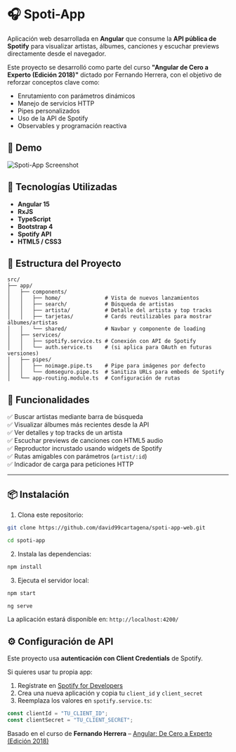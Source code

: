 # 🎧 Spoti-App

Aplicación web desarrollada en **Angular** que consume la **API pública de Spotify** para visualizar artistas, álbumes, canciones y escuchar previews directamente desde el navegador.

Este proyecto se desarrolló como parte del curso **"Angular de Cero a Experto (Edición 2018)"** dictado por Fernando Herrera, con el objetivo de reforzar conceptos clave como:

- Enrutamiento con parámetros dinámicos
- Manejo de servicios HTTP
- Pipes personalizados
- Uso de la API de Spotify
- Observables y programación reactiva

## 📸 Demo

![Spoti-App Screenshot](https://i.imgur.com/your-screenshot.png)

<!-- Puedes subir una imagen de tu app en acción -->

## 🚀 Tecnologías Utilizadas

- **Angular 15**
- **RxJS**
- **TypeScript**
- **Bootstrap 4**
- **Spotify API**
- **HTML5 / CSS3**

## 📁 Estructura del Proyecto

```
src/
├── app/
│   ├── components/
│   │   ├── home/              # Vista de nuevos lanzamientos
│   │   ├── search/            # Búsqueda de artistas
│   │   ├── artista/           # Detalle del artista y top tracks
│   │   ├── tarjetas/          # Cards reutilizables para mostrar álbumes/artistas
│   │   └── shared/            # Navbar y componente de loading
│   ├── services/
│   │   ├── spotify.service.ts # Conexión con API de Spotify
│   │   └── auth.service.ts    # (si aplica para OAuth en futuras versiones)
│   ├── pipes/
│   │   ├── noimage.pipe.ts    # Pipe para imágenes por defecto
│   │   └── domseguro.pipe.ts  # Sanitiza URLs para embeds de Spotify
│   └── app-routing.module.ts  # Configuración de rutas
```

## 🔑 Funcionalidades

✅ Buscar artistas mediante barra de búsqueda  
✅ Visualizar álbumes más recientes desde la API  
✅ Ver detalles y top tracks de un artista  
✅ Escuchar previews de canciones con HTML5 audio  
✅ Reproductor incrustado usando widgets de Spotify  
✅ Rutas amigables con parámetros (`artist/:id`)  
✅ Indicador de carga para peticiones HTTP

---

## 📦 Instalación

1. Clona este repositorio:

```bash
git clone https://github.com/david99cartagena/spoti-app-web.git
```

```bash
cd spoti-app
```

2. Instala las dependencias:

```bash
npm install
```

3. Ejecuta el servidor local:

```bash
npm start
```

```bash
ng serve
```

La aplicación estará disponible en: `http://localhost:4200/`

<!-- ## 🧠 Conceptos Reforzados

- Uso del **routerLink** y **ActivatedRoute**
- **ngModel** para binding bidireccional en formularios
- Manejo de tokens con la API de Spotify (`client_credentials`)
- Modularización con componentes y servicios
- Creación de **pipes personalizados** (`noimage`, `domseguro`)
- Uso de **Observables** con `async`, `pipe`, y `map`

--- -->

## ⚙️ Configuración de API

Este proyecto usa **autenticación con Client Credentials** de Spotify.

Si quieres usar tu propia app:

1. Regístrate en [Spotify for Developers](https://developer.spotify.com/dashboard/)
2. Crea una nueva aplicación y copia tu `client_id` y `client_secret`
3. Reemplaza los valores en `spotify.service.ts`:

```ts
const clientId = "TU_CLIENT_ID";
const clientSecret = "TU_CLIENT_SECRET";
```

Basado en el curso de **Fernando Herrera** – [Angular: De Cero a Experto (Edición 2018)](https://www.udemy.com/course/angular-de-cero-a-experto/)

<!-- ---

## 📌 Notas Finales

Este proyecto es ideal para aprender cómo trabajar con APIs públicas usando Angular, y reforzar conceptos modernos del framework como servicios, pipes, enrutamiento y observables.

¡Personalízalo o extiéndelo como quieras! Puedes añadir login con OAuth, mostrar álbumes completos o implementar reproducción continua con audio HTML5. -->
